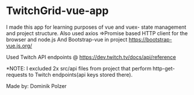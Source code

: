 # TwitchGrid-vue-app
I made this app for learning purposes of vue and vuex- state management and project structure.
Also used axios =>Promise based HTTP client for the browser and node.js
And Bootstrap-vue in project https://bootstrap-vue.js.org/

Used Twitch API endpoints @ https://dev.twitch.tv/docs/api/reference

*NOTE: I excluded 2x src/api files from project that perform http-get-requests to Twitch endpoints(api keys stored there).

Made by: Dominik Polzer

